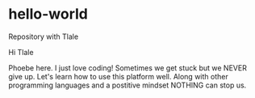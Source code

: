  # hello-world
 Repository with Tlale

Hi Tlale

Phoebe here. I just love coding! Sometimes we get stuck but we NEVER give up. Let's learn how to use this platform well.
Along with other programming languages and a postitive mindset NOTHING can stop us.




